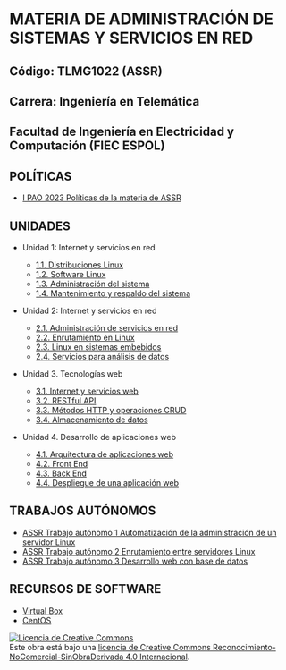 # MATERIA DE ADMINISTRACIÓN DE SISTEMAS Y SERVICIOS EN RED

## Código: TLMG1022 (ASSR)
## Carrera: Ingeniería en Telemática
## Facultad de Ingeniería en Electricidad y Computación (FIEC ESPOL)


## POLÍTICAS
* [I PAO 2023 Políticas de la materia de ASSR](https://aulavirtual.espol.edu.ec/courses/19786/files/3518494/download?wrap=1)

## UNIDADES
* Unidad 1: Internet y servicios en red
    * [1.1. Distribuciones Linux](unidades/unidad1_1.md)
    * [1.2. Software Linux](unidades/unidad1_2.md)
    * [1.3. Administración del sistema](unidades/unidad1_3.md)
    * [1.4. Mantenimiento y respaldo del sistema](unidades/unidad1_4.md)

* Unidad 2: Internet y servicios en red
    * [2.1. Administración de servicios en red](unidades/unidad2_1.md)
    * [2.2. Enrutamiento en Linux](unidades/unidad2_2.md)
    * [2.3. Linux en sistemas embebidos](unidades/unidad2_3.md)
    * [2.4. Servicios para análisis de datos](unidades/unidad2_4.md)

* Unidad 3. Tecnologías web
    * [3.1. Internet y servicios web](unidades/unidad3_1.md)
    * [3.2. RESTful API](unidades/unidad3_2.md)
    * [3.3. Métodos HTTP y operaciones CRUD](unidades/unidad3_3.md)
    * [3.4. Almacenamiento de datos](unidades/unidad3_4.md)

* Unidad 4. Desarrollo de aplicaciones web
    * [4.1. Arquitectura de aplicaciones web](unidades//unidad4_1.md)
    * [4.2. Front End](unidades/unidad4_2.md)
    * [4.3. Back End](unidades/unidad4_3.md)
    * [4.4. Despliegue de una aplicación web](unidades/unidad4_1.md)

## TRABAJOS AUTÓNOMOS
* [ASSR Trabajo autónomo 1 Automatización de la administración de un servidor Linux](trabajos/trabajo1.md)
* [ASSR Trabajo autónomo 2 Enrutamiento entre servidores Linux](trabajos/trabajo2.md)
* [ASSR Trabajo autónomo 3 Desarrollo web con base de datos](trabajos/trabajo3.md)

## RECURSOS DE SOFTWARE
* [Virtual Box](https://www.virtualbox.org/wiki/Downloads)
* [CentOS](https://www.centos.org/download/)

<a rel="license" href="http://creativecommons.org/licenses/by-nc-nd/4.0/"><img alt="Licencia de Creative Commons" style="border-width:0" src="https://i.creativecommons.org/l/by-nc-nd/4.0/88x31.png" /></a><br />Este obra está bajo una <a rel="license" href="http://creativecommons.org/licenses/by-nc-nd/4.0/">licencia de Creative Commons Reconocimiento-NoComercial-SinObraDerivada 4.0 Internacional</a>.